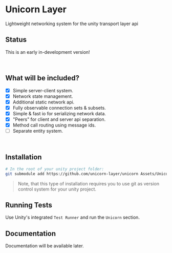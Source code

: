 # Unicorn Layer
Lightweight networking system for the unity transport layer api

## Status
This is an early in-development version!

<br/>



## What will be included?
+ [x] Simple server-client system.
+ [x] Network state management.
+ [x] Additional static network api.
+ [x] Fully observable connection sets &amp; subsets.
+ [x] Simple & fast io for serializing network data.
+ [x] "Peers" for client and server api separation.
+ [x] Method call routing using message ids.
+ [ ] Separate entity system.

<br/>



## Installation
```bash
# In the root of your unity project folder:
git submodule add https://github.com/unicorn-layer/unicorn Assets/Unicorn
```
> Note, that this type of installation requires you to use git as version control system for your unity project.

## Running Tests
Use Unity's integrated `Test Runner` and run the `Unicorn` section.

## Documentation
Documentation will be available later.
